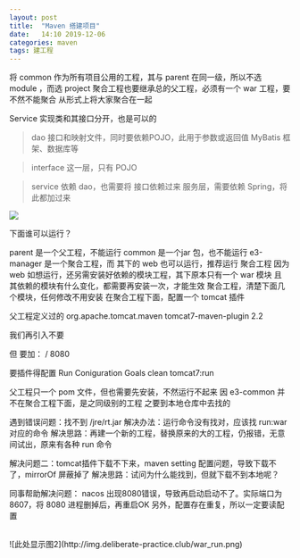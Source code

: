 ```yaml
---
layout: post
title:  "Maven 搭建项目"
date:   14:10 2019-12-06
categories: maven
tags: 建工程
---
```

将 common 作为所有项目公用的工程，其与 parent 在同一级，所以不选 module ，而选 project
聚合工程也要继承总的父工程，必须有一个 war 工程，要不然不能聚合
从形式上将大家聚合在一起

Service 实现类和其接口分开，也是可以的
> dao
  接口和映射文件，同时要依赖POJO，此用于参数或返回值
  MyBatis 框架、数据库等
  
> interface
  这一层，只有 POJO
  
> service
  依赖 dao，也需要将 接口依赖过来
  服务层，需要依赖 Spring，将此都加过来

![](http://img.deliberate-practice.club/e3-manager-structure.png)


下面谁可以运行？


parent 是一个父工程，不能运行
common 是一个jar 包，也不能运行
e3-manager 是一个聚合工程，而 其下的 web 也可以运行，推荐运行 聚合工程
因为 web 如想运行，还另需安装好依赖的模块工程，其下原本只有一个 war 模块
且 其依赖的模块有什么变化，都需要再安装一次，才能生效
聚合工程，清楚下面几个模块，任何修改不用安装
在聚合工程下面，配置一个 tomcat 插件
<br>

父工程定义过的
<build>
 <pluginManagement>
   <plugins>
       <plugin>
	<groupId>org.apache.tomcat.maven</groupId>
	<artifactId>tomcat7-maven-plugin</artifactId>
	<version>2.2</version>
  
我们再引入不要 <pluginManagement> <version>

但 要加：
<configuration>
   <path>/
   <port>8080
  
要插件得配置 Run Coniguration
Goals clean tomcat7:run

父工程只一个 pom 文件，但也需要先安装，不然运行不起来
因 e3-common 并不在聚合工程下面，是之同级别的工程
之要到本地仓库中去找的

遇到错误问题：找不到 /jre/rt.jar
解决办法：运行命令没有找对，应该找 run:war 对应的命令
解决思路：再建一个新的工程，替换原来的大的工程，仍报错，无意间试出，原来有各种 run 命令

解决问题二：tomcat插件下载不下来，maven setting 配置问题，导致下载不了，mirrorOf 屏蔽掉了
解决思路：试问为什么能找到，但就下载不到本地呢？

同事帮助解决问题：
nacos 出现8080错误，导致再启动启动不了。实际端口为 8607，将 8080 进程删掉后，再重启OK
另外，配置存在重复，所以一定要读配置

<br>
![此处显示图2](http://img.deliberate-practice.club/war_run.png)